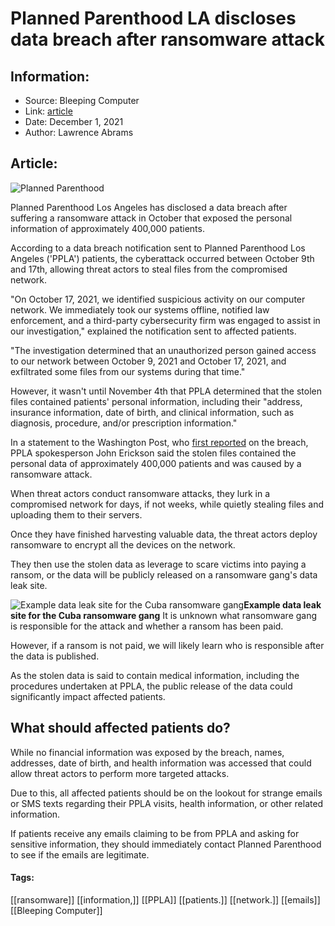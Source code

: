 # Planned Parenthood LA discloses data breach after ransomware attack
### 

## Information:
+ Source: Bleeping Computer
+ Link: [article](https://www.bleepingcomputer.com/news/security/planned-parenthood-la-discloses-data-breach-after-ransomware-attack/)
+ Date: December 1, 2021
+ Author: Lawrence Abrams


## Article:
![Planned Parenthood](https://www.bleepstatic.com/content/hl-images/2021/12/01/planned-parenthood.jpg)


​Planned Parenthood Los Angeles has disclosed a data breach after suffering a ransomware attack in October that exposed the personal information of approximately 400,000 patients.


According to a data breach notification sent to Planned Parenthood Los Angeles ('PPLA') patients, the cyberattack occurred between October 9th and 17th, allowing threat actors to steal files from the compromised network.


"On October 17, 2021, we identified suspicious activity on our computer network. We immediately took our systems offline, notified law enforcement, and a third-party cybersecurity firm was engaged to assist in our investigation," explained the notification sent to affected patients.


"The investigation determined that an unauthorized person gained access to our network between October 9, 2021 and October 17, 2021, and exfiltrated some files from our systems during that time."


However, it wasn't until November 4th that PPLA determined that the stolen files contained patients' personal information, including their "address, insurance information, date of birth, and clinical information, such as diagnosis, procedure, and/or prescription information."


In a statement to the Washington Post, who [first reported](https://www.washingtonpost.com/nation/2021/12/01/los-angeles-planned-parenthood-hack/) on the breach, PPLA spokesperson John Erickson said the stolen files contained the personal data of approximately 400,000 patients and was caused by a ransomware attack.


When threat actors conduct ransomware attacks, they lurk in a compromised network for days, if not weeks, while quietly stealing files and uploading them to their servers.


Once they have finished harvesting valuable data, the threat actors deploy ransomware to encrypt all the devices on the network.


They then use the stolen data as leverage to scare victims into paying a ransom, or the data will be publicly released on a ransomware gang's data leak site.



![Example data leak site for the Cuba ransomware gang](https://www.bleepstatic.com/images/news/ransomware/d/data-leak-sites/cuba-ransomware-data-leak-site.jpg)**Example data leak site for the Cuba ransomware gang**
It is unknown what ransomware gang is responsible for the attack and whether a ransom has been paid.


However, if a ransom is not paid, we will likely learn who is responsible after the data is published.


As the stolen data is said to contain medical information, including the procedures undertaken at PPLA, the public release of the data could significantly impact affected patients.


What should affected patients do?
---------------------------------


While no financial information was exposed by the breach, names, addresses, date of birth, and health information was accessed that could allow threat actors to perform more targeted attacks.


Due to this, all affected patients should be on the lookout for strange emails or SMS texts regarding their PPLA visits, health information, or other related information.


If patients receive any emails claiming to be from PPLA and asking for sensitive information, they should immediately contact Planned Parenthood to see if the emails are legitimate.




#### Tags:
[[ransomware]] [[information,]] [[PPLA]] [[patients.]] [[network.]] [[emails]] [[Bleeping Computer]]
